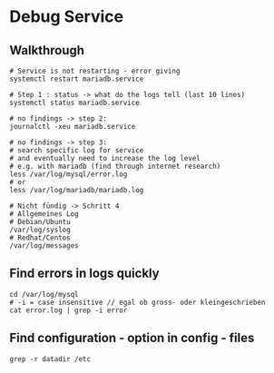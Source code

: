 # Debug Service 

## Walkthrough 

```
# Service is not restarting - error giving
systemctl restart mariadb.service 

# Step 1 : status -> what do the logs tell (last 10 lines) 
systemctl status mariadb.service 

# no findings -> step 2:
journalctl -xeu mariadb.service

# no findings -> step 3:
# search specific log for service 
# and eventually need to increase the log level
# e.g. with mariadb (find through internet research)
less /var/log/mysql/error.log 
# or
less /var/log/mariadb/mariadb.log 

# Nicht fündig -> Schritt 4
# Allgemeines Log
# Debian/Ubuntu 
/var/log/syslog
# Redhat/Centos 
/var/log/messages 
```

## Find errors in logs quickly

```
cd /var/log/mysql 
# -i = case insensitive // egal ob gross- oder kleingeschrieben
cat error.log | grep -i error
```

## Find configuration - option in config  - files 

```
grep -r datadir /etc 

```
